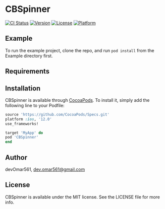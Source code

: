 # CBSpinner

[![CI Status](https://img.shields.io/travis/devOmar561/CBSpinner.svg?style=flat)](https://travis-ci.org/devOmar561/CBSpinner)
[![Version](https://img.shields.io/cocoapods/v/CBSpinner.svg?style=flat)](https://cocoapods.org/pods/CBSpinner)
[![License](https://img.shields.io/cocoapods/l/CBSpinner.svg?style=flat)](https://cocoapods.org/pods/CBSpinner)
[![Platform](https://img.shields.io/cocoapods/p/CBSpinner.svg?style=flat)](https://cocoapods.org/pods/CBSpinner)

## Example

To run the example project, clone the repo, and run `pod install` from the Example directory first.

## Requirements

## Installation

CBSpinner is available through [CocoaPods](https://cocoapods.org). To install
it, simply add the following line to your Podfile:

```ruby
source 'https://github.com/CocoaPods/Specs.git'
platform :ios, '12.0'
use_frameworks!

target 'MyApp' do
pod 'CBSpinner'
end
```

## Author

devOmar561, dev.omar561@gmail.com

## License

CBSpinner is available under the MIT license. See the LICENSE file for more info.
